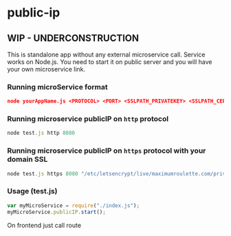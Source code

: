 # public-ip

## WIP - UNDERCONSTRUCTION

This is standalone app without any external microservice call. Service works on Node.js. You need to start it on public server and you will have your own microservice link.

### Running microService format
```json
node yourAppName.js <PROTOCOL> <PORT> <SSLPATH_PRIVATEKEY> <SSLPATH_CERT>
```

### Running microservice publicIP on `http` protocol
```js
node test.js http 8080
```

### Running microservice publicIP on `https` protocol with your domain SSL
```js
node test.js https 8080 "/etc/letsencrypt/live/maximumroulette.com/privkey.pem" "/etc/letsencrypt/live/maximumroulette.com/fullchain.pem"
```


### Usage (test.js)
```js
var myMicroService = require("./index.js");
myMicroService.publicIP.start();
```

On frontend just call route 
